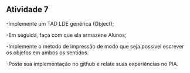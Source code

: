## Atividade 7

-Implemente um TAD LDE genérica (Object);

-Em seguida, faça com que ela armazene Alunos;

-Implemente o método de impressão de modo que seja possível escrever os objetos em ambos os sentidos.

-Poste sua implementação no github e relate suas experiências no PIA.